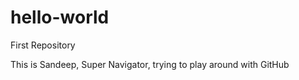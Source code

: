 # hello-world
First Repository


This is Sandeep, Super Navigator, trying to play around with GitHub
